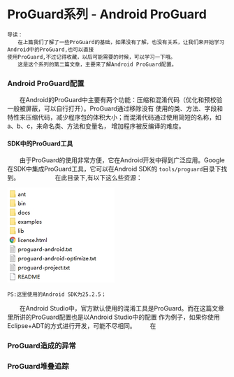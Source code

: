 # ProGuard系列 - Android ProGuard

    导读：
    　　在上篇我们了解了一些ProGuard的基础，如果没有了解，也没有关系，让我们来开始学习Android中的ProGuard,也可以直接
    使用ProGuard,不过记得收藏，以后可能需要的时候，可以学习一下哦。
    　　这是这个系列的第二篇文章，主要来了解Android ProGuard配置。

### Android ProGuard配置

　　在Android的ProGuard中主要有两个功能：压缩和混淆代码（优化和预校验一般被屏蔽，可以自行打开）。ProGuard通过移除没有
使用的类、方法、字段和特性来压缩代码，减少程序包的体积大小；而混淆代码通过使用简短的名称，如a、b、c，来命名类、方法和变量名，
增加程序被反编译的难度。

#### SDK中的ProGuard工具

　　由于ProGuard的使用非常方便，它在Android开发中得到广泛应用。Google在SDK中集成ProGuard工具，它可以在Android SDK的
`tools/proguard`目录下找到。　　　　
　　在此目录下,有以下这么些资源：

 ![ProGuard Tools][ProGuard Tools]
　　

    PS:这里使用的Android SDK为25.2.5；

　　在Android Studio中，官方默认使用的混淆工具是ProGuard。而在这篇文章里所讲的ProGuard配置也是以Android Studio中的配置
作为例子，如果你使用Eclipse+ADT的方式进行开发，可能不尽相同。
　　在


### ProGuard造成的异常

### ProGuard堆叠追踪

[ProGuard Tools]:https://github.com/wangtotang/Awesome-Sources/blob/master/pictures/ProGuard_Tools.jpg